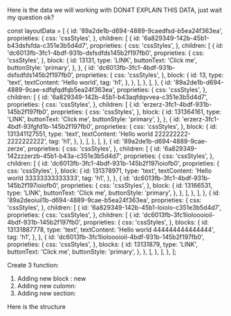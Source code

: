 
Here is the data we will working with DON4T EXPLAIN THIS DATA, just wait my question ok?

const layoutData = [
  {
    id: '89a2de1b-d694-4889-9caedfsd-b5ea24f363ea',
    proprieties: {
      css: 'cssStyles',
    },
    children: [
      {
        id: '6a829349-142b-45b1-b43dsfsfda-c351e3b5d4d7',
        proprieties: {
          css: 'cssStyles',
        },
        children: [
          {
            id: 'dc6013fb-3fc1-4bdf-931b-dsfsdfds145b2f197fb0',
            proprieties: {
              css: 'cssStyles',
            },
            block: {
              id: 13131,
              type: 'LINK',
              buttonText: 'Click me',
              buttonStyle: 'primary',
            },
          },
          {
            id: 'dc6013fb-3fc1-4bdf-931b-dsfsdfds145b2f197fb0',
            proprieties: {
              css: 'cssStyles',
            },
            block: {
              id: 13,
              type: 'text',
              textContent: 'Hello world',
              tag: 'h1',
            },
          },
        ],
      },
    ],
  },
  {
    id: '89a2de1b-d694-4889-9cae-sdfqfqdfqb5ea24f363ea',
    proprieties: {
      css: 'cssStyles',
    },
    children: [
      {
        id: '6a829349-142b-45b1-b43aqfdqvvea-c351e3b5d4d7',
        proprieties: {
          css: 'cssStyles',
        },
        children: [
          {
            id: 'erzerz-3fc1-4bdf-931b-145b2f197fb0',
            proprieties: {
              css: 'cssStyles',
            },
            block: {
              id: 131364161,
              type: 'LINK',
              buttonText: 'Click me',
              buttonStyle: 'primary',
            },
          },
          {
            id: 'erzerz-3fc1-4bdf-93fgfd1b-145b2f197fb0',
            proprieties: {
              css: 'cssStyles',
            },
            block: {
              id: 131341127551,
              type: 'text',
              textContent: 'Hello world 222222222-2222222222',
              tag: 'h1',
            },
          },
        ],
      },
    ],
  },
  {
    id: '89a2de1b-d694-4889-9cae-zerze',
    proprieties: {
      css: 'cssStyles',
    },
    children: [
      {
        id: '6a829349-142zzzerzb-45b1-b43a-c351e3b5d4d7',
        proprieties: {
          css: 'cssStyles',
        },
        children: [
          {
            id: 'dc6013fb-3fc1-4bdf-931b-145b2f197ioiofb0',
            proprieties: {
              css: 'cssStyles',
            },
            block: {
              id: 131378971,
              type: 'text',
              textContent: 'Hello world 33333333333333',
              tag: 'h1',
            },
          },
          {
            id: 'dc6013fb-3fc1-4bdf-931b-145b2f197ioiofb0',
            proprieties: {
              css: 'cssStyles',
            },
            block: {
              id: 13166531,
              type: 'LINK',
              buttonText: 'Click me',
              buttonStyle: 'primary',
            },
          },
        ],
      },
    ],
  },
  {
    id: '89a2deoiuil1b-d694-4889-9cae-b5ea24f363ea',
    proprieties: {
      css: 'cssStyles',
    },
    children: [
      {
        id: '6a829349-142b-45b1-loiolo-c351e3b5d4d7',
        proprieties: {
          css: 'cssStyles',
        },
        children: [
          {
            id: 'dc6013fb-3fc1lioloooioil-4bdf-931b-145b2f197fb0',
            proprieties: {
              css: 'cssStyles',
            },
            blocks: {
              id: 13131887778,
              type: 'text',
              textContent: 'Hello world 444444444444444',
              tag: 'h1',
            },
          },
          {
            id: 'dc6013fb-3fc1lioloooioil-4bdf-931b-145b2f197fb0',
            proprieties: {
              css: 'cssStyles',
            },
            blocks: {
              id: 13131879,
              type: 'LINK',
              buttonText: 'Click me',
              buttonStyle: 'primary',
            },
          },
        ],
      },
    ],
  },
];



Create 3 function:

1. Adding new block : new
2. Adding new culomn:
3. Adding new section:


Here is the structure

